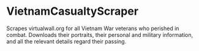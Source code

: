 # VietnamCasualtyScraper
Scrapes virtualwall.org for all Vietnam War veterans who perished in combat. Downloads their portraits, their personal and military information, and all the relevant details regard their passing.
